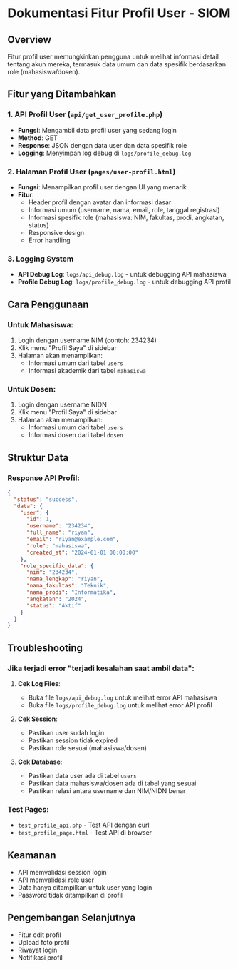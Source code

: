 # Dokumentasi Fitur Profil User - SIOM

## Overview
Fitur profil user memungkinkan pengguna untuk melihat informasi detail tentang akun mereka, termasuk data umum dan data spesifik berdasarkan role (mahasiswa/dosen).

## Fitur yang Ditambahkan

### 1. API Profil User (`api/get_user_profile.php`)
- **Fungsi**: Mengambil data profil user yang sedang login
- **Method**: GET
- **Response**: JSON dengan data user dan data spesifik role
- **Logging**: Menyimpan log debug di `logs/profile_debug.log`

### 2. Halaman Profil User (`pages/user-profil.html`)
- **Fungsi**: Menampilkan profil user dengan UI yang menarik
- **Fitur**:
  - Header profil dengan avatar dan informasi dasar
  - Informasi umum (username, nama, email, role, tanggal registrasi)
  - Informasi spesifik role (mahasiswa: NIM, fakultas, prodi, angkatan, status)
  - Responsive design
  - Error handling

### 3. Logging System
- **API Debug Log**: `logs/api_debug.log` - untuk debugging API mahasiswa
- **Profile Debug Log**: `logs/profile_debug.log` - untuk debugging API profil

## Cara Penggunaan

### Untuk Mahasiswa:
1. Login dengan username NIM (contoh: 234234)
2. Klik menu "Profil Saya" di sidebar
3. Halaman akan menampilkan:
   - Informasi umum dari tabel `users`
   - Informasi akademik dari tabel `mahasiswa`

### Untuk Dosen:
1. Login dengan username NIDN
2. Klik menu "Profil Saya" di sidebar
3. Halaman akan menampilkan:
   - Informasi umum dari tabel `users`
   - Informasi dosen dari tabel `dosen`

## Struktur Data

### Response API Profil:
```json
{
  "status": "success",
  "data": {
    "user": {
      "id": 1,
      "username": "234234",
      "full_name": "riyan",
      "email": "riyan@example.com",
      "role": "mahasiswa",
      "created_at": "2024-01-01 00:00:00"
    },
    "role_specific_data": {
      "nim": "234234",
      "nama_lengkap": "riyan",
      "nama_fakultas": "Teknik",
      "nama_prodi": "Informatika",
      "angkatan": "2024",
      "status": "Aktif"
    }
  }
}
```

## Troubleshooting

### Jika terjadi error "terjadi kesalahan saat ambil data":

1. **Cek Log Files**:
   - Buka file `logs/api_debug.log` untuk melihat error API mahasiswa
   - Buka file `logs/profile_debug.log` untuk melihat error API profil

2. **Cek Session**:
   - Pastikan user sudah login
   - Pastikan session tidak expired
   - Pastikan role sesuai (mahasiswa/dosen)

3. **Cek Database**:
   - Pastikan data user ada di tabel `users`
   - Pastikan data mahasiswa/dosen ada di tabel yang sesuai
   - Pastikan relasi antara username dan NIM/NIDN benar

### Test Pages:
- `test_profile_api.php` - Test API dengan curl
- `test_profile_page.html` - Test API di browser

## Keamanan
- API memvalidasi session login
- API memvalidasi role user
- Data hanya ditampilkan untuk user yang login
- Password tidak ditampilkan di profil

## Pengembangan Selanjutnya
- Fitur edit profil
- Upload foto profil
- Riwayat login
- Notifikasi profil 